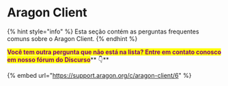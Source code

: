 # Aragon Client

{% hint style="info" %}
Esta seção contém as perguntas frequentes comuns sobre o Aragon Client.
{% endhint %}

<mark style="color:purple;">**Você tem outra pergunta que não está na lista? Entre em contato conosco em nosso fórum do Discurso**</mark>** 👇**

{% embed url="https://support.aragon.org/c/aragon-client/6" %}
